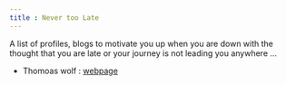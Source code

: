 ```yaml
---
title : Never too Late
---
```



A list of profiles, blogs to motivate you up when you are down with the thought that you are late or your journey is not leading you anywhere ...


- Thomoas wolf : [webpage](https://thomwolf.io )